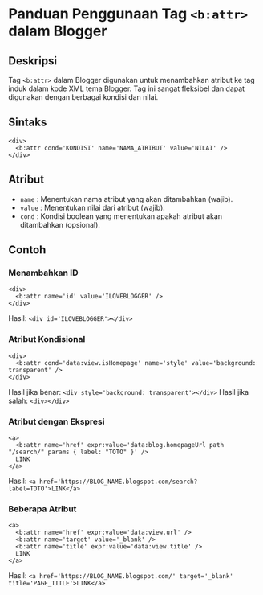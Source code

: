 # Panduan Penggunaan Tag `<b:attr>` dalam Blogger

## Deskripsi
Tag `<b:attr>` dalam Blogger digunakan untuk menambahkan atribut ke tag induk dalam kode XML tema Blogger. Tag ini sangat fleksibel dan dapat digunakan dengan berbagai kondisi dan nilai.

## Sintaks
```
<div>
  <b:attr cond='KONDISI' name='NAMA_ATRIBUT' value='NILAI' />
</div>
```

## Atribut
+ `name` : Menentukan nama atribut yang akan ditambahkan (wajib).
+ `value` : Menentukan nilai dari atribut (wajib).
+ `cond` : Kondisi boolean yang menentukan apakah atribut akan ditambahkan (opsional).

## Contoh

### Menambahkan ID
```
<div>
  <b:attr name='id' value='ILOVEBLOGGER' />
</div>
```
Hasil: `<div id='ILOVEBLOGGER'></div>`

### Atribut Kondisional
```
<div>
  <b:attr cond='data:view.isHomepage' name='style' value='background: transparent' />
</div>
```
Hasil jika benar: `<div style='background: transparent'></div>`
Hasil jika salah: `<div></div>`

### Atribut dengan Ekspresi
```
<a>
  <b:attr name='href' expr:value='data:blog.homepageUrl path "/search/" params { label: "TOTO" }' />
  LINK
</a>
```
Hasil: `<a href='https://BLOG_NAME.blogspot.com/search?label=TOTO'>LINK</a>`

### Beberapa Atribut
```
<a>
  <b:attr name='href' expr:value='data:view.url' />
  <b:attr name='target' value='_blank' />
  <b:attr name='title' expr:value='data:view.title' />
  LINK
</a>
```
Hasil: `<a href='https://BLOG_NAME.blogspot.com/' target='_blank' title='PAGE_TITLE'>LINK</a>`
